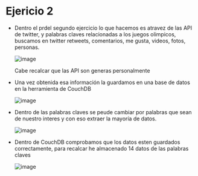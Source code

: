 # Ejericio 2
* Dentro el prdel segundo ejercicio lo que hacemos es atravez de las API de twitter, y palabras claves relacionadas a los juegos olimpicos, buscamos en twitter retweets, comentarios, me gusta, videos, fotos, personas.

  ![image](https://user-images.githubusercontent.com/65980001/127722983-df1ef216-aa21-4feb-abc1-41911fa46c95.png)

  Cabe recalcar que las API son generas personalmente
  
* Una vez obtenida esa información la guardamos en una base de datos en la herramienta de CouchDB

  ![image](https://user-images.githubusercontent.com/65980001/127723028-1ed5550c-0cc6-4430-9366-593ddc4e666f.png)

* Dentro de las palabras claves se peude cambiar por palabras que sean de nuestro interes y con eso extraer la mayoría de datos.
 
  ![image](https://user-images.githubusercontent.com/65980001/127723569-6362a99e-b0c8-41ec-b54e-d7ec3be69fcf.png)


* Dentro de CouchDB comprobamos que los datos esten guardados correctamente, para recalcar he almacenado 14 datos de las palabras claves

  ![image](https://user-images.githubusercontent.com/65980001/127724259-0c5d118e-3299-414f-9f9f-c4896cdca5b3.png)
